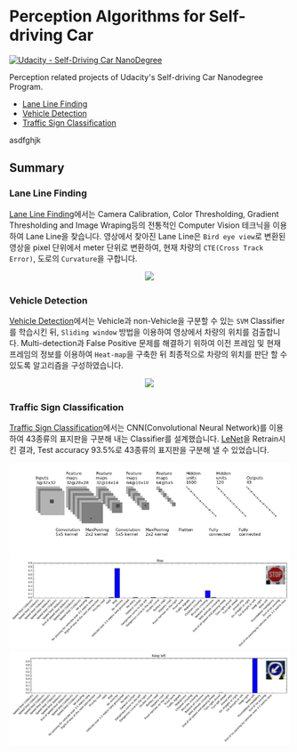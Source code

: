 ﻿# Perception Algorithms for Self-driving Car
[![Udacity - Self-Driving Car NanoDegree](https://s3.amazonaws.com/udacity-sdc/github/shield-carnd.svg)](http://www.udacity.com/drive)

Perception related projects of Udacity's Self-driving Car Nanodegree Program. 
* [Lane Line Finding](./Lane-Line-Finding/)
* [Vehicle Detection](./Vehicle-Detection/)
* [Traffic Sign Classification](./Traffic-Sign-Classifier/)

asdfghjk

Summary
---
### Lane Line Finding
[Lane Line Finding](./Lane-Line-Finding/)에서는 Camera Calibration, Color Thresholding, Gradient Thresholding and Image Wraping등의 전통적인 Computer Vision 테크닉을 이용하여 Lane Line을 찾습니다. 영상에서 찾아진 Lane Line은 `Bird eye view`로 변환된 영상을 pixel 단위에서 meter 단위로 변환하여, 현재 차량의 `CTE(Cross Track Error)`, 도로의 `Curvature`을 구합니다.

<p align="center">
  <img src="./Lane-Line-Finding/img/output_video_try2.gif">
</p>


### Vehicle Detection
[Vehicle Detection](./Vehicle-Detection/)에서는 Vehicle과 non-Vehicle을 구분할 수 있는 `SVM` Classifier를 학습시킨 뒤, `Sliding window` 방법을 이용하여 영상에서 차량의 위치를 검출합니다. Multi-detection과 False Positive 문제를 해결하기 위하여 이전 프레임 및 현재 프레임의 정보를 이용하여 `Heat-map`을 구축한 뒤 최종적으로 차량의 위치를 판단 할 수 있도록 알고리즘을 구성하였습니다.

<p align="center">
  <img src="./Vehicle-Detection/imgs/output_video.gif">
</p>


### Traffic Sign Classification
[Traffic Sign Classification](./Traffic-Sign-Classifier/)에서는 CNN(Convolutional Neural Network)를 이용하여 43종류의 표지판을 구분해 내는 Classifier를 설계했습니다. [LeNet](http://yann.lecun.com/exdb/lenet/)을 Retrain시킨 결과, Test accuracy 93.5%로 43종류의 표지판을 구분해 낼 수 있었습니다.

<p align="center">
  <img src="./Traffic-Sign-Classifier/images/convnet_fig.png">
  <img src="./Traffic-Sign-Classifier/images/softmax_probabilities_2.png">
  <img src="./Traffic-Sign-Classifier/images/softmax_probabilities_1.png">
</p>


